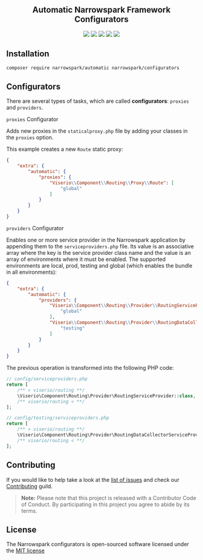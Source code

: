 <h2 align="center">Automatic Narrowspark Framework Configurators</h2>
<p align="center">
    <a href="https://github.com/narrowspark/configurators/releases"><img src="https://img.shields.io/packagist/v/narrowspark/configurators.svg?style=flat-square"></a>
    <a href="https://php.net/"><img src="https://img.shields.io/badge/php-%5E7.2.0-8892BF.svg?style=flat-square"></a>
    <a href="https://travis-ci.org/narrowspark/configurators"><img src="https://img.shields.io/travis/rust-lang/rust/master.svg?style=flat-square"></a>
    <a href="https://codecov.io/gh/narrowspark/configurators"><img src="https://img.shields.io/codecov/c/github/narrowspark/configurators/master.svg?style=flat-square"></a>
    <a href="http://opensource.org/licenses/MIT"><img src="https://img.shields.io/badge/license-MIT-brightgreen.svg?style=flat-square"></a>
</p>

Installation
------------

```bash
composer require narrowspark/automatic narrowspark/configurators
```

Configurators
-------------
There are several types of tasks, which are called **configurators**:
`proxies` and `providers`.

`proxies` Configurator

Adds new proxies in the `staticalproxy.php` file by adding your
classes in the `proxies` option.

This example creates a new `Route` static proxy:

```json
{   
    "extra": {
        "automatic": {
            "proxies": {
                "Viserio\\Component\\Routing\\Proxy\\Route": [
                    "global"
                ]
            }
        }
    }
}
```

`providers` Configurator

Enables one or more service provider in the Narrowspark application by appending them to the `serviceproviders.php` file.
Its value is an associative array where the key is the service provider class name and the value is an array of environments where it must be enabled.
The supported environments are local, prod, testing and global (which enables the bundle in all environments):

```json
{   
    "extra": {
        "automatic": {
            "providers": {
                "Viserio\\Component\\Routing\\Provider\\RoutingServiceProvider": [
                    "global"
                ],
                "Viserio\\Component\\Routing\\Provider\\RoutingDataCollectorServiceProvider": [
                    "testing"
                ]
            }
        }
    }
}
```

The previous operation is transformed into the following PHP code:

```php
// config/serviceproviders.php
return [
    /** > viserio/routing **/
    \Viserio\Component\Routing\Provider\RoutingServiceProvider::class,
    /** viserio/routing < **/
];

// config/testing/serviceproviders.php
return [
    /** > viserio/routing **/
    \Viserio\Component\Routing\Provider\RoutingDataCollectorServiceProvider::class,
    /** viserio/routing < **/
];
```

Contributing
------------

If you would like to help take a look at the [list of issues](http://github.com/narrowspark/configurators/issues) and check our [Contributing](CONTRIBUTING.md) guild.

> **Note:** Please note that this project is released with a Contributor Code of Conduct. By participating in this project you agree to abide by its terms.

License
---------------

The Narrowspark configurators is open-sourced software licensed under the [MIT license](http://opensource.org/licenses/MIT)

[1]: http://github.com/jshttp/mime-db
